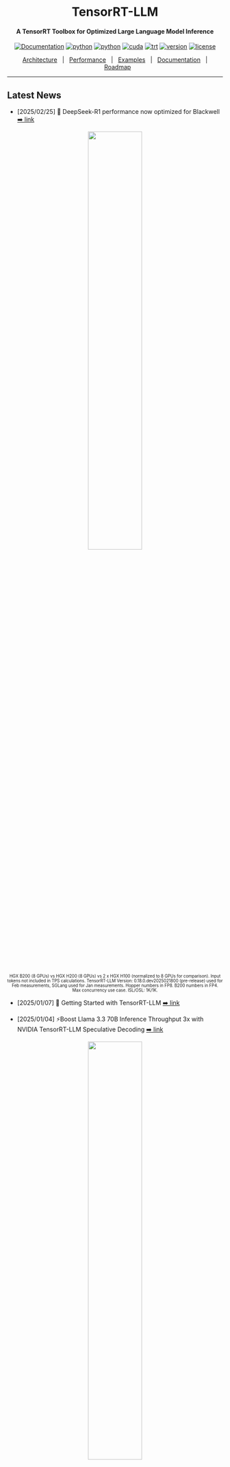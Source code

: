 <div align="center">

TensorRT-LLM
===========================
<h4> A TensorRT Toolbox for Optimized Large Language Model Inference</h4>

[![Documentation](https://img.shields.io/badge/docs-latest-brightgreen.svg?style=flat)](https://nvidia.github.io/TensorRT-LLM/)
[![python](https://img.shields.io/badge/python-3.12-green)](https://www.python.org/downloads/release/python-3123/)
[![python](https://img.shields.io/badge/python-3.10-green)](https://www.python.org/downloads/release/python-31012/)
[![cuda](https://img.shields.io/badge/cuda-12.8.0-green)](https://developer.nvidia.com/cuda-downloads)
[![trt](https://img.shields.io/badge/TRT-10.8.0-green)](https://developer.nvidia.com/tensorrt)
[![version](https://img.shields.io/badge/release-0.18.0.dev-green)](./tensorrt_llm/version.py)
[![license](https://img.shields.io/badge/license-Apache%202-blue)](./LICENSE)

[Architecture](./docs/source/architecture/overview.md)&nbsp;&nbsp;&nbsp;|&nbsp;&nbsp;&nbsp;[Performance](./docs/source/performance/perf-overview.md)&nbsp;&nbsp;&nbsp;|&nbsp;&nbsp;&nbsp;[Examples](./examples/)&nbsp;&nbsp;&nbsp;|&nbsp;&nbsp;&nbsp;[Documentation](./docs/source/)&nbsp;&nbsp;&nbsp;|&nbsp;&nbsp;&nbsp;[Roadmap](https://docs.google.com/presentation/d/1gycPmtdh7uUcH6laOvW65Dbp9F1McUkGDIcAyjicBZs/edit?usp=sharing)

---
<div align="left">

## Latest News
* [2025/02/25] 🌟 DeepSeek-R1 performance now optimized for Blackwell [➡️ link](https://huggingface.co/nvidia/DeepSeek-R1-FP4)
<div align="center">
<img src="https://media.licdn.com/dms/image/v2/D5610AQEUykmeWaN3DA/image-shrink_800/B56ZU6XdCTGUAc-/0/1740440982376?e=1741125600&v=beta&t=aHHCteDBaFo1vtSB_mSMSRtz0hhnT3C2BJakfmoNlO4" width="50%">
  
  <sub><sup>HGX B200 (8 GPUs) vs HGX H200 (8 GPUs) vs 2 x HGX H100 (normalized to 8 GPUs for comparison). Input tokens not included in TPS calculations. TensorRT-LLM Version:  0.18.0.dev2025021800 (pre-release) used for Feb measurements, SGLang used for Jan measurements. Hopper numbers in FP8. B200 numbers in FP4. Max concurrency use case. ISL/OSL: 1K/1K.</sub></sup>
<div align="left">

* [2025/01/07] 🌟 Getting Started with TensorRT-LLM
[➡️ link](https://www.youtube.com/watch?v=TwWqPnuNHV8)

* [2025/01/04] ⚡Boost Llama 3.3 70B Inference Throughput 3x with NVIDIA TensorRT-LLM Speculative Decoding
[➡️ link](https://developer.nvidia.com/blog/boost-llama-3-3-70b-inference-throughput-3x-with-nvidia-tensorrt-llm-speculative-decoding/)
<div align="center">
<img src="https://developer-blogs.nvidia.com/wp-content/uploads/2024/12/three-llamas-wearing-goggles.png" width="50%">
<div align="left">

* [2024/12/10] ⚡ Llama 3.3 70B from AI at Meta is accelerated by TensorRT-LLM. 🌟 State-of-the-art model on par with Llama 3.1 405B for reasoning, math, instruction following and tool use. Explore the preview
[➡️ link](https://build.nvidia.com/meta/llama-3_3-70b-instruct)

* [2024/12/03] 🌟 Boost your AI inference throughput by up to 3.6x.  We now support speculative decoding and tripling token throughput with our NVIDIA TensorRT-LLM. Perfect for your generative AI apps.  ⚡Learn how in this technical deep dive
[➡️ link](https://nvda.ws/3ZCZTzD)

* [2024/12/02] Working on deploying ONNX models for performance-critical applications? Try our NVIDIA Nsight Deep Learning Designer ⚡ A user-friendly GUI and tight integration with NVIDIA TensorRT that offers:
✅ Intuitive visualization of ONNX model graphs
✅ Quick tweaking of model architecture and parameters
✅ Detailed performance profiling with either ORT or TensorRT
✅ Easy building of TensorRT engines
[➡️ link](https://developer.nvidia.com/nsight-dl-designer?ncid=so-link-485689&linkId=100000315016072)

* [2024/11/26] 📣 Introducing TensorRT-LLM for Jetson AGX Orin, making it even easier to deploy on Jetson AGX Orin with initial support in JetPack 6.1 via the v0.12.0-jetson branch of the TensorRT-LLM repo. ✅ Pre-compiled TensorRT-LLM wheels & containers for easy integration ✅ Comprehensive guides & docs to get you started
[➡️ link](https://forums.developer.nvidia.com/t/tensorrt-llm-for-jetson/313227?linkId=100000312718869)

* [2024/11/21] NVIDIA TensorRT-LLM Multiblock Attention Boosts Throughput by More Than 3x for Long Sequence Lengths on NVIDIA HGX H200
[➡️ link](https://developer.nvidia.com/blog/nvidia-tensorrt-llm-multiblock-attention-boosts-throughput-by-more-than-3x-for-long-sequence-lengths-on-nvidia-hgx-h200/)

* [2024/11/19] Llama 3.2 Full-Stack Optimizations Unlock High Performance on NVIDIA GPUs
[➡️ link](https://developer.nvidia.com/blog/llama-3-2-full-stack-optimizations-unlock-high-performance-on-nvidia-gpus/?ncid=so-link-721194)

* [2024/11/09] 🚀🚀🚀 3x Faster AllReduce with NVSwitch and TensorRT-LLM MultiShot
[➡️ link](https://developer.nvidia.com/blog/3x-faster-allreduce-with-nvswitch-and-tensorrt-llm-multishot/)

* [2024/11/09] ✨ NVIDIA advances the AI ecosystem with the AI model of LG AI Research 🙌
[➡️ link](https://blogs.nvidia.co.kr/blog/nvidia-lg-ai-research/)

* [2024/11/02] 🌟🌟🌟 NVIDIA and LlamaIndex Developer Contest
🙌 Enter for a chance to win prizes including an NVIDIA® GeForce RTX™ 4080 SUPER GPU, DLI credits, and more🙌
[➡️ link](https://developer.nvidia.com/llamaindex-developer-contest)

<details close>
<summary>Previous News</summary>

* [2024/10/28] 🏎️🏎️🏎️ NVIDIA GH200 Superchip Accelerates Inference by 2x in Multiturn Interactions with Llama Models
[➡️ link](https://developer.nvidia.com/blog/nvidia-gh200-superchip-accelerates-inference-by-2x-in-multiturn-interactions-with-llama-models/)

* [2024/10/22] New 📝 Step-by-step instructions on how to
✅ Optimize LLMs with NVIDIA TensorRT-LLM,
✅ Deploy the optimized models with Triton Inference Server,
✅ Autoscale LLMs deployment in a Kubernetes environment.
🙌 Technical Deep Dive:
[➡️ link](https://nvda.ws/3YgI8UT)

* [2024/10/07] 🚀🚀🚀Optimizing Microsoft Bing Visual Search with NVIDIA Accelerated Libraries
[➡️ link](https://developer.nvidia.com/blog/optimizing-microsoft-bing-visual-search-with-nvidia-accelerated-libraries/)

* [2024/09/29] 🌟 AI at Meta PyTorch + TensorRT v2.4 🌟 ⚡TensorRT 10.1 ⚡PyTorch 2.4 ⚡CUDA 12.4 ⚡Python 3.12
[➡️ link](https://github.com/pytorch/TensorRT/releases/tag/v2.4.0)

* [2024/09/17] ✨ NVIDIA TensorRT-LLM Meetup
[➡️ link](https://drive.google.com/file/d/1RR8GqC-QbuaKuHj82rZcXb3MS20SWo6F/view?usp=share_link)

* [2024/09/17] ✨ Accelerating LLM Inference at Databricks with TensorRT-LLM
[➡️ link](https://drive.google.com/file/d/1NeSmrLaWRJAY1rxD9lJmzpB9rzr38j8j/view?usp=sharing)

* [2024/09/17] ✨ TensorRT-LLM @ Baseten
[➡️ link](https://drive.google.com/file/d/1Y7L2jqW-aRmt31mCdqhwvGMmCSOzBUjG/view?usp=share_link)

* [2024/09/04] 🏎️🏎️🏎️ Best Practices for Tuning TensorRT-LLM for Optimal Serving with BentoML
[➡️ link](https://www.bentoml.com/blog/tuning-tensor-rt-llm-for-optimal-serving-with-bentoml)


* [2024/08/20] 🏎️SDXL with #TensorRT Model Optimizer ⏱️⚡ 🏁 cache diffusion 🏁 quantization aware training 🏁 QLoRA 🏁 #Python 3.12
[➡️ link](https://developer.nvidia.com/blog/nvidia-tensorrt-model-optimizer-v0-15-boosts-inference-performance-and-expands-model-support/)

* [2024/08/13] 🐍 DIY Code Completion with #Mamba ⚡ #TensorRT #LLM for speed 🤖 NIM for ease ☁️ deploy anywhere
[➡️ link](https://developer.nvidia.com/blog/revolutionizing-code-completion-with-codestral-mamba-the-next-gen-coding-llm/)

* [2024/08/06] 🗫 Multilingual Challenge Accepted 🗫
🤖 #TensorRT #LLM boosts low-resource languages like Hebrew, Indonesian and Vietnamese ⚡[➡️ link](https://developer.nvidia.com/blog/accelerating-hebrew-llm-performance-with-nvidia-tensorrt-llm/?linkId=100000278659647)

* [2024/07/30] Introducing🍊 @SliceXAI ELM Turbo 🤖 train ELM once ⚡ #TensorRT #LLM optimize ☁️ deploy anywhere
[➡️ link](https://developer.nvidia.com/blog/supercharging-llama-3-1-across-nvidia-platforms)

* [2024/07/23] 👀 @AIatMeta Llama 3.1 405B trained on 16K NVIDIA H100s - inference is #TensorRT #LLM optimized ⚡
🦙 400 tok/s - per node
🦙 37 tok/s - per user
🦙 1 node inference
[➡️ link](https://developer.nvidia.com/blog/supercharging-llama-3-1-across-nvidia-platforms)

* [2024/07/09] Checklist to maximize multi-language performance of @meta #Llama3 with #TensorRT #LLM inference:
✅ MultiLingual
✅ NIM
✅ LoRA tuned adaptors[➡️ Tech blog](https://developer.nvidia.com/blog/deploy-multilingual-llms-with-nvidia-nim/)

* [2024/07/02] Let the @MistralAI MoE tokens fly 📈 🚀 #Mixtral 8x7B with NVIDIA #TensorRT #LLM on #H100.
[➡️ Tech blog](https://developer.nvidia.com/blog/achieving-high-mixtral-8x7b-performance-with-nvidia-h100-tensor-core-gpus-and-tensorrt-llm?ncid=so-twit-928467)

* [2024/06/24] Enhanced with NVIDIA #TensorRT #LLM, @upstage.ai’s solar-10.7B-instruct is ready to power your developer projects through our API catalog 🏎️. ✨[➡️ link](https://build.nvidia.com/upstage/solar-10_7b-instruct?snippet_tab=Try )

* [2024/06/18] CYMI: 🤩 Stable Diffusion 3 dropped last week 🎊 🏎️ Speed up your SD3 with #TensorRT INT8 Quantization[➡️ link](https://build.nvidia.com/upstage/solar-10_7b-instruct?snippet_tab=Try )

* [2024/06/18] 🧰Deploying ComfyUI with TensorRT?  Here’s your setup guide [➡️ link](https://github.com/comfyanonymous/ComfyUI_TensorRT)

* [2024/06/11] ✨#TensorRT Weight-Stripped Engines ✨
Technical Deep Dive for serious coders ✅+99% compression ✅1 set of weights → ** GPUs ✅0 performance loss ✅** models…LLM, CNN, etc.[➡️ link](https://developer.nvidia.com/blog/maximum-performance-and-minimum-footprint-for-ai-apps-with-nvidia-tensorrt-weight-stripped-engines/)

* [2024/06/04] ✨ #TensorRT and GeForce #RTX unlock ComfyUI SD superhero powers 🦸⚡ 🎥 Demo: [➡️ link](https://youtu.be/64QEVfbPHyg)
📗 DIY notebook: [➡️ link](https://console.brev.dev/launchable/deploy?userID=2x2sil999&orgID=ktj33l4xj&name=ComfyUI_TensorRT&instance=L4%40g2-standard-4%3Anvidia-l4%3A1&diskStorage=500&cloudID=GCP&baseImage=docker.io%2Fpytorch%2Fpytorch%3A2.2.0-cuda12.1-cudnn8-runtime&ports=ComfUI%3A8188&file=https%3A%2F%2Fgithub.com%2Fbrevdev%2Fnotebooks%2Fblob%2Fmain%2Ftensorrt-comfyui.ipynb&launchableID=env-2hQX3n7ae5mq3NjNZ32DfAG0tJf)

* [2024/05/28] ✨#TensorRT weight stripping for ResNet-50 ✨ ✅+99% compression
✅1 set of weights → ** GPUs\ ✅0 performance loss ✅** models…LLM, CNN, etc
👀 📚 DIY [➡️ link](https://console.brev.dev/launchable/deploy?userID=2x2sil999&orgID=ktj33l4xj&launchableID=env-2h6bym7h5GFNho3vpWQQeUYMwTM&instance=L4%40g6.xlarge&diskStorage=500&cloudID=devplane-brev-1&baseImage=nvcr.io%2Fnvidia%2Ftensorrt%3A24.05-py3&file=https%3A%2F%2Fgithub.com%2FNVIDIA%2FTensorRT%2Fblob%2Frelease%2F10.0%2Fsamples%2Fpython%2Fsample_weight_stripping%2Fnotebooks%2Fweight_stripping.ipynb&name=tensorrt_weight_stripping_resnet50)

* [2024/05/21] ✨@modal_labs has the codes for serverless @AIatMeta Llama 3 on #TensorRT #LLM ✨👀 📚 Marvelous Modal Manual:
Serverless TensorRT-LLM (LLaMA 3 8B) | Modal Docs [➡️ link](https://modal.com/docs/examples/trtllm_llama)

* [2024/05/08] NVIDIA TensorRT Model Optimizer -- the newest member of the #TensorRT ecosystem is a library of post-training and training-in-the-loop model optimization techniques ✅quantization ✅sparsity ✅QAT [➡️ blog](https://developer.nvidia.com/blog/accelerate-generative-ai-inference-performance-with-nvidia-tensorrt-model-optimizer-now-publicly-available/)

* [2024/05/07] 🦙🦙🦙 24,000 tokens per second 🛫Meta Llama 3 takes off with #TensorRT #LLM 📚[➡️ link](https://blogs.nvidia.com/blog/meta-llama3-inference-acceleration/)

* [2024/02/06] [🚀 Speed up inference with SOTA quantization techniques in TRT-LLM](./docs/source/blogs/quantization-in-TRT-LLM.md)
* [2024/01/30] [ New XQA-kernel provides 2.4x more Llama-70B throughput within the same latency budget](./docs/source/blogs/XQA-kernel.md)
* [2023/12/04] [Falcon-180B on a single H200 GPU with INT4 AWQ, and 6.7x faster Llama-70B over A100](./docs/source/blogs/Falcon180B-H200.md)
* [2023/11/27] [SageMaker LMI now supports TensorRT-LLM - improves throughput by 60%, compared to previous version](https://aws.amazon.com/blogs/machine-learning/boost-inference-performance-for-llms-with-new-amazon-sagemaker-containers/)
* [2023/11/13] [H200 achieves nearly 12,000 tok/sec on Llama2-13B](./docs/source/blogs/H200launch.md)
* [2023/10/22] [🚀 RAG on Windows using TensorRT-LLM and LlamaIndex 🦙](https://github.com/NVIDIA/trt-llm-rag-windows#readme)
* [2023/10/19] Getting Started Guide - [Optimizing Inference on Large Language Models with NVIDIA TensorRT-LLM, Now Publicly Available
](https://developer.nvidia.com/blog/optimizing-inference-on-llms-with-tensorrt-llm-now-publicly-available/)
* [2023/10/17] [Large Language Models up to 4x Faster on RTX With TensorRT-LLM for Windows
](https://blogs.nvidia.com/blog/2023/10/17/tensorrt-llm-windows-stable-diffusion-rtx/)

</details>

## TensorRT-LLM Overview

TensorRT-LLM is a library for optimizing Large Language Model (LLM) inference.
It provides state-of-the-art optimizations, including custom attention kernels, inflight batching, paged KV caching, quantization (FP8, INT4 [AWQ](https://arxiv.org/abs/2306.00978), INT8 [SmoothQuant](https://arxiv.org/abs/2211.10438), ++) and much more, to perform inference efficiently on NVIDIA GPUs

TensorRT-LLM provides a Python API to build LLMs into optimized
[TensorRT](https://developer.nvidia.com/tensorrt) engines.
It contains runtimes in Python (bindings) and C++ to execute those TensorRT engines.
It also includes a [backend](https://github.com/triton-inference-server/tensorrtllm_backend) for integration with the [NVIDIA Triton Inference Server](https://developer.nvidia.com/nvidia-triton-inference-server).
Models built with TensorRT-LLM can be executed on a wide range of configurations from a single GPU to multiple nodes with multiple GPUs (using [Tensor Parallelism](https://docs.nvidia.com/nemo-framework/user-guide/latest/nemotoolkit/features/parallelisms.html#tensor-parallelism) and/or [Pipeline Parallelism](https://docs.nvidia.com/nemo-framework/user-guide/latest/nemotoolkit/features/parallelisms.html#pipeline-parallelism)).

TensorRT-LLM comes with several popular models pre-defined. They can easily be
modified and extended to fit custom needs via a PyTorch-like Python API. Refer to the [Support Matrix](https://nvidia.github.io/TensorRT-LLM/reference/support-matrix.html) for a list of supported models.

TensorRT-LLM is built on top of the [TensorRT](https://developer.nvidia.com/tensorrt) Deep Learning Inference library. It leverages much of TensorRT's deep learning optimizations and adds LLM-specific optimizations on top, as described above. TensorRT is an ahead-of-time compiler; it builds "[Engines](https://docs.nvidia.com/deeplearning/tensorrt/quick-start-guide/index.html#ecosystem)" which are optimized representations of the compiled model containing the entire execution graph. These engines are optimized for a specific GPU architecture, and can be validated, benchmarked, and serialized for later deployment in a production environment.


## Getting Started

To get started with TensorRT-LLM, visit our documentation:

- [Quick Start Guide](https://nvidia.github.io/TensorRT-LLM/quick-start-guide.html)
- [Release Notes](https://nvidia.github.io/TensorRT-LLM/release-notes.html)
- [Installation Guide for Linux](https://nvidia.github.io/TensorRT-LLM/installation/linux.html)
- [Installation Guide for Windows](https://nvidia.github.io/TensorRT-LLM/installation/windows.html)
- [Installation Guide for Grace Hopper](https://nvidia.github.io/TensorRT-LLM/installation/grace-hopper.html)
- [Supported Hardware, Models, and other Software](https://nvidia.github.io/TensorRT-LLM/reference/support-matrix.html)

## Community
- [Model zoo](https://huggingface.co/TheFloat16) (generated by TRT-LLM rel 0.9 a9356d4b7610330e89c1010f342a9ac644215c52)
